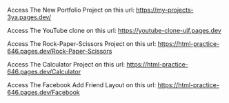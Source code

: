 Access The New Portfolio Project on this url: https://my-projects-3ya.pages.dev/

Access The YouTube clone on this url: https://youtube-clone-ujf.pages.dev

Access The Rock-Paper-Scissors Project on this url: https://html-practice-646.pages.dev/Rock-Paper-Scissors

Access The Calculator Project on this url: https://html-practice-646.pages.dev/Calculator

Access The Facebook Add Friend Layout on this url: https://html-practice-646.pages.dev/Facebook
